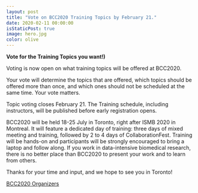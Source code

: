 ```yaml
---
layout: post
title: "Vote on BCC2020 Training Topics by February 21."
date: 2020-02-11 00:00:00
isStaticPost: true
image: hero.jpg
color: olive
---
```


**Vote for the Training Topics you want!)**

Voting is now open on what training topics will be offered at BCC2020.

Your vote will determine the topics that are offered, which topics should be offered more than once, and which ones should not be scheduled at the same time. Your vote matters.

Topic voting closes February 21. The Training schedule, including instructors, will be published before early registration opens.

BCC2020 will be held 18-25 July in Toronto, right after ISMB 2020 in Montreal. It will feature a dedicated day of training: three days of mixed meeting and training, followed by 2 to 4 days of CollaborationFest.  Training will be hands-on and participants will be strongly encouraged to bring a laptop and follow along. If you work in data-intensive biomedical research, there is no better place than BCC2020 to present your work and to learn from others.

Thanks for your time and input, and we hope to see you in Toronto!

[BCC2020 Organizers](https://bcc2020.github.io/about/#team)
